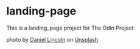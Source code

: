 # landing-page
This is a landing_page project for The Odin Project

photo by <a href="https://unsplash.com/@danny_lincoln?utm_content=creditCopyText&utm_medium=referral&utm_source=unsplash">Daniel Lincoln</a> on <a href="https://unsplash.com/photos/a-close-up-of-a-dog-with-a-mountain-in-the-background-ALG0gP4GDbw?utm_content=creditCopyText&utm_medium=referral&utm_source=unsplash">Unsplash</a>